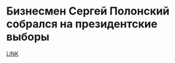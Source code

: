 # Бизнесмен Сергей Полонский собрался на президентские выборы



[LINK](https://varlamov.ru/2138121.html)
